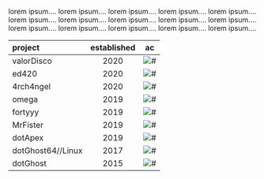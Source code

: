 lorem ipsum....
lorem ipsum....
lorem ipsum....
lorem ipsum....
lorem ipsum....
lorem ipsum....
lorem ipsum....
lorem ipsum....
lorem ipsum....
lorem ipsum....
lorem ipsum....
lorem ipsum....
lorem ipsum....
lorem ipsum....
lorem ipsum....


| project           | established | ac      |
|:------------------|:-----------:|:--------------:|
| valorDisco        | 2020        | ![#](https://img.shields.io/badge/-undetected-green) |
| ed420             | 2020        | ![#](https://img.shields.io/badge/-detected-red)   |
| 4rch4ngel         | 2020        | ![#](https://img.shields.io/badge/-undetected-green) |
| omega             | 2019        | ![#](https://img.shields.io/badge/-detected-red)   |
| fortyyy           | 2019        | ![#](https://img.shields.io/badge/-undetected-green) |
| MrFister          | 2019        | ![#](https://img.shields.io/badge/-undetected-green) |
| dotApex           | 2019        | ![#](https://img.shields.io/badge/-detected-red)   |
| dotGhost64//Linux | 2017        | ![#](https://img.shields.io/badge/-undetected-green) |
| dotGhost          | 2015        | ![#](https://img.shields.io/badge/-undetected-green) |
